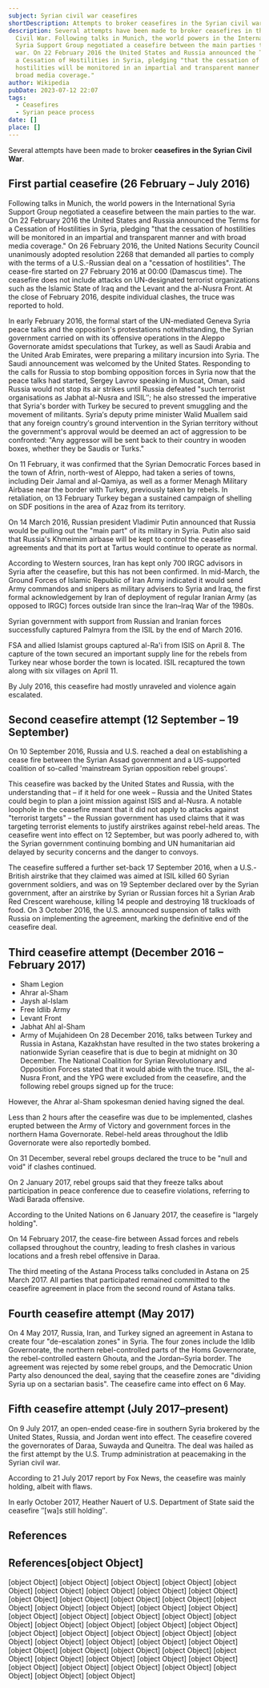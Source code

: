 ```yaml
---
subject: Syrian civil war ceasefires
shortDescription: Attempts to broker ceasefires in the Syrian civil war
description: Several attempts have been made to broker ceasefires in the Syrian
  Civil War. Following talks in Munich, the world powers in the International
  Syria Support Group negotiated a ceasefire between the main parties to the
  war. On 22 February 2016 the United States and Russia announced the Terms for
  a Cessation of Hostilities in Syria, pledging "that the cessation of
  hostilities will be monitored in an impartial and transparent manner and with
  broad media coverage."
author: Wikipedia
pubDate: 2023-07-12 22:07
tags:
  - Ceasefires
  - Syrian peace process
date: []
place: []
---
```


Several attempts have been made to broker **ceasefires in the Syrian Civil War**.

## First partial ceasefire (26 February – July 2016)
Following talks in Munich, the world powers in the International Syria Support Group negotiated a ceasefire between the main parties to the war. On 22 February 2016 the United States and Russia announced the Terms for a Cessation of Hostilities in Syria, pledging "that the cessation of hostilities will be monitored in an impartial and transparent manner and with broad media coverage." On 26 February 2016, the United Nations Security Council unanimously adopted resolution 2268 that demanded all parties to comply with the terms of a U.S.-Russian deal on a "cessation of hostilities". The cease-fire started on 27 February 2016 at 00:00 (Damascus time). The ceasefire does not include attacks on UN-designated terrorist organizations such as the Islamic State of Iraq and the Levant and the al-Nusra Front. At the close of February 2016, despite individual clashes, the truce was reported to hold.

In early February 2016, the formal start of the UN-mediated Geneva Syria peace talks and the opposition's protestations notwithstanding, the Syrian government carried on with its offensive operations in the Aleppo Governorate amidst speculations that Turkey, as well as Saudi Arabia and the United Arab Emirates, were preparing a military incursion into Syria. The Saudi announcement was welcomed by the United States. Responding to the calls for Russia to stop bombing opposition forces in Syria now that the peace talks had started, Sergey Lavrov speaking in Muscat, Oman, said Russia would not stop its air strikes until Russia defeated "such terrorist organisations as Jabhat al-Nusra and ISIL″; he also stressed the imperative that Syria's border with Turkey be secured to prevent smuggling and the movement of militants. Syria′s deputy prime minister Walid Muallem said that any foreign country′s ground intervention in the Syrian territory without the government's approval would be deemed an act of aggression to be confronted: "Any aggressor will be sent back to their country in wooden boxes, whether they be Saudis or Turks."

On 11 February, it was confirmed that the Syrian Democratic Forces based in the town of Afrin, north-west of Aleppo, had taken a series of towns, including Deir Jamal and al-Qamiya, as well as a former Menagh Military Airbase near the border with Turkey, previously taken by rebels. In retaliation, on 13 February Turkey began a sustained campaign of shelling on SDF positions in the area of Azaz from its territory.

On 14 March 2016, Russian president Vladimir Putin announced that Russia would be pulling out the "main part" of its military in Syria. Putin also said that Russia's Khmeimim airbase will be kept to control the ceasefire agreements and that its port at Tartus would continue to operate as normal.

According to Western sources, Iran has kept only 700 IRGC advisors in Syria after the ceasefire, but this has not been confirmed. In mid-March, the Ground Forces of Islamic Republic of Iran Army indicated it would send Army commandos and snipers as military advisers to Syria and Iraq, the first formal acknowledgement by Iran of deployment of regular Iranian Army (as opposed to IRGC) forces outside Iran since the Iran–Iraq War of the 1980s.

Syrian government with support from Russian and Iranian forces successfully captured Palmyra from the ISIL by the end of March 2016.

FSA and allied Islamist groups captured al-Ra'i from ISIS on April 8. The capture of the town secured an important supply line for the rebels from Turkey near whose border the town is located. ISIL recaptured the town along with six villages on April 11.

By July 2016, this ceasefire had mostly unraveled and violence again escalated.

## Second ceasefire attempt (12 September – 19 September)
On 10 September 2016, Russia and U.S. reached a deal on establishing a cease fire between the Syrian Assad government and a US-supported coalition of so-called 'mainstream Syrian opposition rebel groups'.

This ceasefire was backed by the United States and Russia, with the understanding that – if it held for one week – Russia and the United States could begin to plan a joint mission against ISIS and al-Nusra. A notable loophole in the ceasefire meant that it did not apply to attacks against "terrorist targets" – the Russian government has used claims that it was targeting terrorist elements to justify airstrikes against rebel-held areas. The ceasefire went into effect on 12 September, but was poorly adhered to, with the Syrian government continuing bombing and UN humanitarian aid delayed by security concerns and the danger to convoys.

The ceasefire suffered a further set-back 17 September 2016, when a U.S.-British airstrike that they claimed was aimed at ISIL killed 60 Syrian government soldiers, and was on 19 September declared over by the Syrian government, after an airstrike by Syrian or Russian forces hit a Syrian Arab Red Crescent warehouse, killing 14 people and destroying 18 truckloads of food. On 3 October 2016, the U.S. announced suspension of talks with Russia on implementing the agreement, marking the definitive end of the ceasefire deal.

## Third ceasefire attempt (December 2016 – February 2017)
 * Sham Legion
 * Ahrar al-Sham
 * Jaysh al-Islam
 * Free Idlib Army
 * Levant Front
 * Jabhat Ahl al-Sham
 * Army of Mujahideen
On 28 December 2016, talks between Turkey and Russia in Astana, Kazakhstan have resulted in the two states brokering a nationwide Syrian ceasefire that is due to begin at midnight on 30 December. The National Coalition for Syrian Revolutionary and Opposition Forces stated that it would abide with the truce. ISIL, the al-Nusra Front, and the YPG were excluded from the ceasefire, and the following rebel groups signed up for the truce:

However, the Ahrar al-Sham spokesman denied having signed the deal.

Less than 2 hours after the ceasefire was due to be implemented, clashes erupted between the Army of Victory and government forces in the northern Hama Governorate. Rebel-held areas throughout the Idlib Governorate were also reportedly bombed.

On 31 December, several rebel groups declared the truce to be "null and void" if clashes continued.

On 2 January 2017, rebel groups said that they freeze talks about participation in peace conference due to ceasefire violations, referring to Wadi Barada offensive.

According to the United Nations on 6 January 2017, the ceasefire is "largely holding".

On 14 February 2017, the cease-fire between Assad forces and rebels collapsed throughout the country, leading to fresh clashes in various locations and a fresh rebel offensive in Daraa.

The third meeting of the Astana Process talks concluded in Astana on 25 March 2017. All parties that participated remained committed to the ceasefire agreement in place from the second round of Astana talks.

## Fourth ceasefire attempt (May 2017)
On 4 May 2017, Russia, Iran, and Turkey signed an agreement in Astana to create four "de-escalation zones" in Syria. The four zones include the Idlib Governorate, the northern rebel-controlled parts of the Homs Governorate, the rebel-controlled eastern Ghouta, and the Jordan–Syria border. The agreement was rejected by some rebel groups, and the Democratic Union Party also denounced the deal, saying that the ceasefire zones are "dividing Syria up on a sectarian basis". The ceasefire came into effect on 6 May.

## Fifth ceasefire attempt (July 2017–present)
On 9 July 2017, an open-ended cease-fire in southern Syria brokered by the United States, Russia, and Jordan went into effect. The ceasefire covered the governorates of Daraa, Suwayda and Quneitra. The deal was hailed as the first attempt by the U.S. Trump administration at peacemaking in the Syrian civil war.

According to 21 July 2017 report by Fox News, the ceasefire was mainly holding, albeit with flaws.

In early October 2017, Heather Nauert of U.S. Department of State said the ceasefire ″[wa]s still holding″.

## References
## References[object Object]
[object Object]
[object Object]
[object Object]
[object Object]
[object Object]
[object Object]
[object Object]
[object Object]
[object Object]
[object Object]
[object Object]
[object Object]
[object Object]
[object Object]
[object Object]
[object Object]
[object Object]
[object Object]
[object Object]
[object Object]
[object Object]
[object Object]
[object Object]
[object Object]
[object Object]
[object Object]
[object Object]
[object Object]
[object Object]
[object Object]
[object Object]
[object Object]
[object Object]
[object Object]
[object Object]
[object Object]
[object Object]
[object Object]
[object Object]
[object Object]
[object Object]
[object Object]
[object Object]
[object Object]
[object Object]
[object Object]
[object Object]
[object Object]
[object Object]
[object Object]
[object Object]
[object Object]
